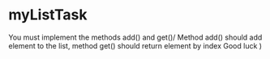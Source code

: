 # myListTask
You must implement the methods add() and get()/ Method add() should add element to the list, method get() should return element by index
Good luck )

